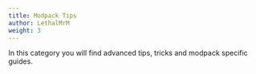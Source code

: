 ```yaml
---
title: Modpack Tips
author: LethalMrM
weight: 3
---
```


In this category you will find advanced tips, tricks and modpack specific guides.